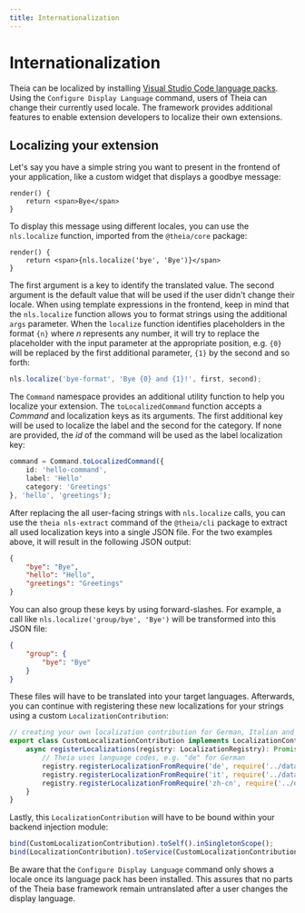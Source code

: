 ```yaml
---
title: Internationalization
---
```


# Internationalization

Theia can be localized by installing [Visual Studio Code language packs](https://code.visualstudio.com/docs/getstarted/locales). Using the `Configure Display Language` command, users of Theia can change their currently used locale.
The framework provides additional features to enable extension developers to localize their own extensions.

## Localizing your extension

Let's say you have a simple string you want to present in the frontend of your application, like a custom widget that displays a goodbye message:

```tsx
render() {
    return <span>Bye</span>
}
```

To display this message using different locales, you can use the `nls.localize` function, imported from the `@theia/core` package:

```tsx
render() {
    return <span>{nls.localize('bye', 'Bye')}</span>
}
```

The first argument is a key to identify the translated value. The second argument is the default value that will be used if the user didn't change their locale. When using template expressions in the frontend, keep in mind that the `nls.localize` function allows you to format strings using the additional `args` parameter. When the `localize` function identifies placeholders in the format `{n}` where *n* represents any number, it will try to replace the placeholder with the input parameter at the appropriate position, e.g. `{0}` will be replaced by the first additional parameter, `{1}` by the second and so forth:

```typescript
nls.localize('bye-format', 'Bye {0} and {1}!', first, second);
```

The `Command` namespace provides an additional utility function to help you localize your extension. The `toLocalizedCommand` function accepts a *Command* and localization keys as its arguments. The first additional key will be used to localize the label and the second for the category. If none are provided, the *id* of the command will be used as the label localization key:

```typescript
command = Command.toLocalizedCommand({
    id: 'hello-command',
    label: 'Hello'
    category: 'Greetings'
}, 'hello', 'greetings');
```

After replacing the all user-facing strings with `nls.localize` calls, you can use the `theia nls-extract` command of the `@theia/cli` package to extract all used localization keys into a single JSON file. For the two examples above, it will result in the following JSON output:

```json
{
    "bye": "Bye",
    "hello": "Hello",
    "greetings": "Greetings"
}
```

You can also group these keys by using forward-slashes. For example, a call like `nls.localize('group/bye', 'Bye')` will be transformed into this JSON file:

```json
{
    "group": {
        "bye": "Bye"
    }
}
```

These files will have to be translated into your target languages. Afterwards, you can continue with registering these new localizations for your strings using a custom `LocalizationContribution`:

```typescript
// creating your own localization contribution for German, Italian and simplified Chinese
export class CustomLocalizationContribution implements LocalizationContribution {
    async registerLocalizations(registry: LocalizationRegistry): Promise<void> {
        // Theia uses language codes, e.g. "de" for German
        registry.registerLocalizationFromRequire('de', require('../data/i18n/nls.de.json'));
        registry.registerLocalizationFromRequire('it', require('../data/i18n/nls.it.json'));
        registry.registerLocalizationFromRequire('zh-cn', require('../data/i18n/nls.zh-cn.json'));
    }
}
```

Lastly, this `LocalizationContribution` will have to be bound within your backend injection module:

```typescript
bind(CustomLocalizationContribution).toSelf().inSingletonScope();
bind(LocalizationContribution).toService(CustomLocalizationContribution);
```

Be aware that the `Configure Display Language` command only shows a locale once its language pack has been installed. This assures that no parts of the Theia base framework remain untranslated after a user changes the display language.
